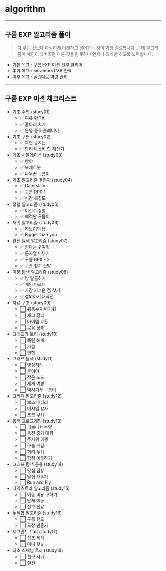 # algorithm
- - -
## 구름 EXP 알고리즘 풀이
> 다 푸는 것보다 확실하게 이해하고 넘어가는 것이 가장 중요합니다. 근데 알고리즘이 메인이 되버리면 다른 것들을 못하니 언제나 의식만 하도록 노력합니다.
- 기본 목표 : 구름 EXP 미션 전부 클리어
- 추가 목표 : solved.ac LV.5 완료
- 이후 목표 : 실랜디로 역량 관리

- - -
## 구름 EXP 미션 체크리스트
- 기초 수학 (study01)
  - ✅ 여유 황금비
  - ✅ 울타리 치기
  - ✅ 운동 중독 플레이어
- 기초 구현 (study02)
  - ✅ 과연 승자는
  - ✅ 합리적 소비
  합 계산기
- 기초 시뮬레이션 (study03)
  - ✅ 빵야
  - ✅ 복제로봇
  - ✅ 나무꾼 구름이
- 기초 알고리즘 챌린지 (study04)
  - ✅ GameJam
  - ✅ 구름 RPG 1
  - ✅ 시간 복잡도
- 정렬 알고리즘 (study05)
  - ✅ 이진수 정렬
  - ✅ 해적왕 구름이
- 재귀 알고리즘 (study06)
  - ✅ 하노이의 탑
  - ✅ Bigger than you
- 완전 탐색 알고리즘 (study07)
  - ✅ 판다는 귀여워
  - ✅ 문자열 나누기
  - ✅ 구름 RPG - 2
  - ✅ 구름 찾기 깃발
- 이분 탐색 알고리즘 (study08)
  - ✅ 방 탈출하기
  - ✅ 게임 마스터
  - ✅ 가장 가까운 점 찾기
  - ✅ 섭외하기 대작전
- 자료 구조 (study09)
  - ⬜ 뒤통수가 따가워
  - ⬜ 재고 정리
  - ⬜ 아이템 교환
  - ⬜ 묶음 상품
- 그래프와 트리 (study10)
  - ⬜ 폭탄 해제
  - ⬜ 가뭄
  - ⬜ 연합
- 그래프 탐색 (study11)
  - ⬜ 영상처리
  - ⬜ 불이야
  - ⬜ 작은 노드
  - ⬜ 세계 여행
  - ⬜ 택시기사 구름이
- 그리디 알고리즘 (study12)
  - ⬜ 보조 배터리
  - ⬜ 미사일 발사
  - ⬜ 초코 쿠키
- 동적 프로그래밍 (study13)
  - ⬜ 피보나치 수열
  - ⬜ 동전 줍기 대회
  - ⬜ 주사위 여행
  - ⬜ 구슬 게임
  - ⬜ 거리 두기
  - ⬜ 학점 예측하기
- 그래프 탐색 응용 (study14)
  - ⬜ 맛집 탐방
  - ⬜ 달집 태우기
  - ⬜ Run and Fly
- 다익스트라 알고리즘 (study15)
  - ⬜ 이동 비용 구하기
  - ⬜ 단체 이동
  - ⬜ 신호 전달
- 누적합 알고리즘 (study16)
  - ⬜ 구름 랜드
  - ⬜ 도장 만들기
- 세그먼트 트리 (study17)
  - ⬜ 잡초 제거
  - ⬜ 미니 텃밭
- 최소 스패닝 트리 (study18)
  - ⬜ 친구 사이
  - ⬜ 절전